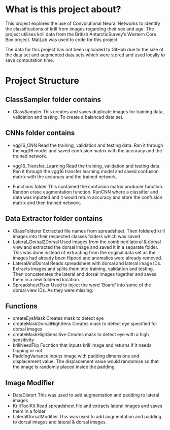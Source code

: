 # What is this project about?
This project explores the use of Convolutional Neural Networks to identify the classifications of krill from images regarding their sex and age. The project utilises krill data from the British AntarcticSurvey’s Western Core Box project.
MatLab was used to code for this project. 

The data for this project has not been uploaded to GitHub due to the size of the data set and augmented data sets which were stored and used locally to save computation time.

# Project Structure

## ClassSampler folder contains

 - ClassSampler 
This creates and saves duplicate images for training data, validation and testing. To create a balanced data set.

## CNNs folder contains

 - vgg16_CNN
Read the training, validation and testing data. Ran it through the vgg16 model and saved confusion matrix with the accuracy
and the trained network.

 - vgg16_Transfer_Learning
Read the training, validation and testing data. Ran it through the vgg16 transfer learning model 
and saved confusion matrix with the accuracy and the trained network.
 - Functions folder 
This contained the confusion matrix producer function.
Randon erase augmentation function.
RunCNN where a classifier and data was inputted and it would return accuracy and store the confusion matrix and then trained network. 


## Data Extractor folder contains

 - ClassFolderer
Extracted file names from spreadsheet. Then foldered krill images into their respected classes folders which was saved
 - Lateral_Dorsal2Dorsal
Used images from the combined lateral & dorsal view and extracted the dorsal image and saved it in a separate folder.
This was done instead of extracting from the original data set as the images had already been flipped and anomalies were already removed.
 - LateralAndDorsal
Reads spreadsheet with dorsal and lateral image IDs. Extracts images and splits them into training, validation and testing.
Then concatenates the lateral and dorsal images together and saves them in a new foldered location.
 - SpreadsheetFixer
Used to inject the word 'Board' into some of the dorsal view IDs. As they were missing.

## Functions

 - createEyeMask
Creates mask to detect eye
 - createMaskDorsalHighSens
Creates mask to detect eye specified for dorsal images
 - createMaskHighSensitive
Creates mask to detect eye with a high sensitivity 
 - krillNeedFlip
Fucntion that inputs krill image and returns if it needs flipping or not
 - PaddingVariance
inputs image with padding dimensions and displacement value. 
The displacement value would randomise so that the image is randomly placed inside the padding.

## Image Modifier

 - DataDistort
This was used to add augmentation and padding to lateral images
 - KrillToolKit
Read spreadsheet file and extracts lateral images and saves them in a folder
 - LateralDorsalModifier
This was used to add augmentation and padding to dorsal images and lateral & dorsal images.

